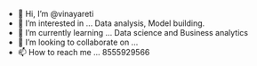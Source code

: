 - 👋 Hi, I’m @vinayareti
- 👀 I’m interested in ... Data analysis, Model building.
- 🌱 I’m currently learning ... Data science and Business analytics
- 💞️ I’m looking to collaborate on ... 
- 📫 How to reach me ... 8555929566

<!---
vinayareti/vinayareti is a ✨ special ✨ repository because its `README.md` (this file) appears on your GitHub profile.
You can click the Preview link to take a look at your changes.
--->
